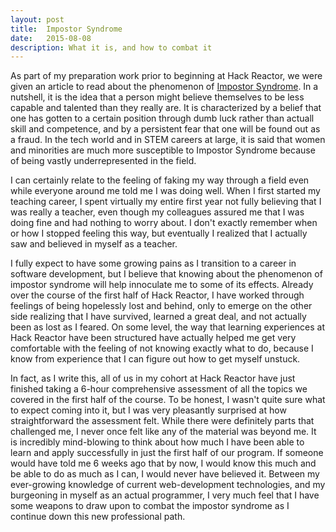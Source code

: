 ```yaml
---
layout: post
title:  Impostor Syndrome
date:   2015-08-08
description: What it is, and how to combat it
---
```


As part of my preparation work prior to beginning at Hack Reactor, we were given an article to read about the phenomenon of [Impostor Syndrome][impostor]. In a nutshell, it is the idea that a person might believe themselves to be less capable and talented than they really are. It is characterized by a belief that one has gotten to a certain position through dumb luck rather than actuall skill and competence, and by a persistent fear that one will be found out as a fraud. In the tech world and in STEM careers at large, it is said that women and minorities are much more susceptible to Impostor Syndrome because of being vastly underrepresented in the field.

I can certainly relate to the feeling of faking my way through a field even while everyone around me told me I was doing well. When I first started my teaching career, I spent virtually my entire first year not fully believing that I was really a teacher, even though my colleagues assured me that I was doing fine and had nothing to worry about. I don't exactly remember when or how I stopped feeling this way, but eventually I realized that I actually saw and believed in myself as a teacher.

I fully expect to have some growing pains as I transition to a career in software development, but I believe that knowing about the phenomenon of impostor syndrome will help innoculate me to some of its effects. Already over the course of the first half of Hack Reactor, I have worked through feelings of being hopelessly lost and behind, only to emerge on the other side realizing that I have survived, learned a great deal, and not actually been as lost as I feared. On some level, the way that learning experiences at Hack Reactor have been structured have actually helped me get very comfortable with the feeling of not knowing exactly what to do, because I know from experience that I can figure out how to get myself unstuck.

In fact, as I write this, all of us in my cohort at Hack Reactor have just finished taking a 6-hour comprehensive assessment of all the topics we covered in the first half of the course. To be honest, I wasn't quite sure what to expect coming into it, but I was very pleasantly surprised at how straightforward the assessment felt. While there were definitely parts that challenged me, I never once felt like any of the material was beyond me. It is incredibly mind-blowing to think about how much I have been able to learn and apply successfully in just the first half of our program. If someone would have told me 6 weeks ago that by now, I would know this much and be able to do as much as I can, I would never have believed it. Between my ever-growing knowledge of current web-development technologies, and my burgeoning in myself as an actual programmer, I very much feel that I have some weapons to draw upon to combat the impostor syndrome as I continue down this new professional path.

[impostor]: https://medium.com/@aliciatweet/overcoming-impostor-syndrome-bdae04e46ec5
